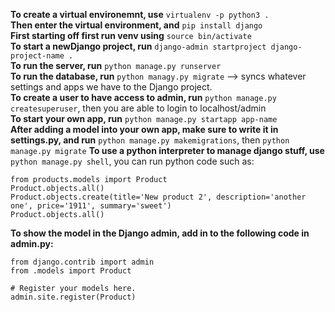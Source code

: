 **To create a virtual environemnt, use** ```virtualenv -p python3 .``` <br/>
**Then enter the virtual environment, and** ```pip install django```<br/>
**First starting off first run venv using** ```source bin/activate```<br/>
**To start a newDjango project, run** ```django-admin startproject django-project-name .```<br/>
**To run the server, run** ```python manage.py runserver```<br/>
**To run the database, run** ```python managy.py migrate``` --> syncs whatever settings and apps we have to the Django project.<br/>
**To create a user to have access to admin, run** ```python manage.py createsuperuser```, then you are able to login to localhost/admin<br/>
**To start your own app, run** ```python manage.py startapp app-name```<br/>
**After adding a model into your own app, make sure to write it in settings.py, and run** ```python manage.py makemigrations```, then ```python manage.py migrate```
**To use a python interpreter to manage django stuff, use** ```python manage.py shell```, you can run python code such as: 
```
from products.models import Product
Product.objects.all()
Product.objects.create(title='New product 2', description='another one', price='1911', summary='sweet')
Product.objects.all()
```

**To show the model in the Django admin, add in to the following code in admin.py:**
```
from django.contrib import admin
from .models import Product

# Register your models here.
admin.site.register(Product)
```